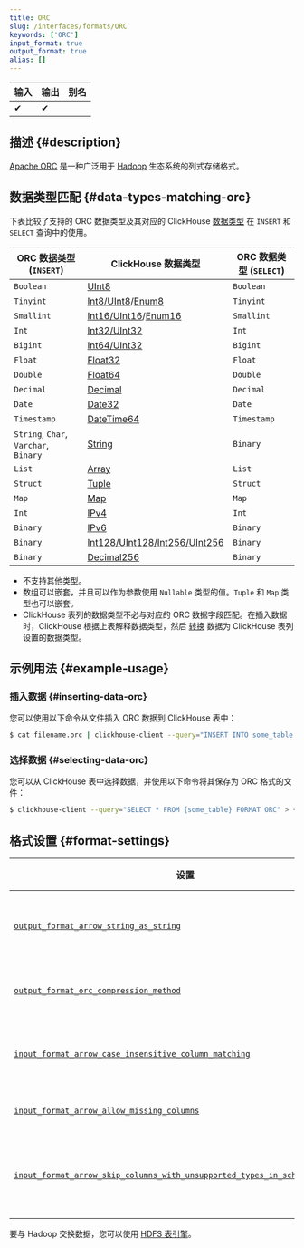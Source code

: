 ```yaml
---
title: ORC
slug: /interfaces/formats/ORC
keywords: ['ORC']
input_format: true
output_format: true
alias: []
---
```


| 输入 | 输出 | 别名 |
|-------|--------|-------|
| ✔     | ✔      |       |

## 描述 {#description}

[Apache ORC](https://orc.apache.org/) 是一种广泛用于 [Hadoop](https://hadoop.apache.org/) 生态系统的列式存储格式。

## 数据类型匹配 {#data-types-matching-orc}

下表比较了支持的 ORC 数据类型及其对应的 ClickHouse [数据类型](/sql-reference/data-types/index.md) 在 `INSERT` 和 `SELECT` 查询中的使用。

| ORC 数据类型 (`INSERT`)              | ClickHouse 数据类型                                                                                              | ORC 数据类型 (`SELECT`) |
|---------------------------------------|-------------------------------------------------------------------------------------------------------------------|--------------------------|
| `Boolean`                             | [UInt8](/sql-reference/data-types/int-uint.md)                                                            | `Boolean`                |
| `Tinyint`                             | [Int8/UInt8](/sql-reference/data-types/int-uint.md)/[Enum8](/sql-reference/data-types/enum.md)    | `Tinyint`                |
| `Smallint`                            | [Int16/UInt16](/sql-reference/data-types/int-uint.md)/[Enum16](/sql-reference/data-types/enum.md) | `Smallint`               |
| `Int`                                 | [Int32/UInt32](/sql-reference/data-types/int-uint.md)                                                     | `Int`                    |
| `Bigint`                              | [Int64/UInt32](/sql-reference/data-types/int-uint.md)                                                     | `Bigint`                 |
| `Float`                               | [Float32](/sql-reference/data-types/float.md)                                                             | `Float`                  |
| `Double`                              | [Float64](/sql-reference/data-types/float.md)                                                             | `Double`                 |
| `Decimal`                             | [Decimal](/sql-reference/data-types/decimal.md)                                                           | `Decimal`                |
| `Date`                                | [Date32](/sql-reference/data-types/date32.md)                                                             | `Date`                   |
| `Timestamp`                           | [DateTime64](/sql-reference/data-types/datetime64.md)                                                     | `Timestamp`              |
| `String`, `Char`, `Varchar`, `Binary` | [String](/sql-reference/data-types/string.md)                                                             | `Binary`                 |
| `List`                                | [Array](/sql-reference/data-types/array.md)                                                               | `List`                   |
| `Struct`                              | [Tuple](/sql-reference/data-types/tuple.md)                                                               | `Struct`                 |
| `Map`                                 | [Map](/sql-reference/data-types/map.md)                                                                   | `Map`                    |
| `Int`                                 | [IPv4](/sql-reference/data-types/int-uint.md)                                                             | `Int`                    |
| `Binary`                              | [IPv6](/sql-reference/data-types/ipv6.md)                                                                 | `Binary`                 |
| `Binary`                              | [Int128/UInt128/Int256/UInt256](/sql-reference/data-types/int-uint.md)                                    | `Binary`                 |
| `Binary`                              | [Decimal256](/sql-reference/data-types/decimal.md)                                                        | `Binary`                 |

- 不支持其他类型。
- 数组可以嵌套，并且可以作为参数使用 `Nullable` 类型的值。`Tuple` 和 `Map` 类型也可以嵌套。
- ClickHouse 表列的数据类型不必与对应的 ORC 数据字段匹配。在插入数据时，ClickHouse 根据上表解释数据类型，然后 [转换](/sql-reference/functions/type-conversion-functions#cast) 数据为 ClickHouse 表列设置的数据类型。

## 示例用法 {#example-usage}

### 插入数据 {#inserting-data-orc}

您可以使用以下命令从文件插入 ORC 数据到 ClickHouse 表中：

```bash
$ cat filename.orc | clickhouse-client --query="INSERT INTO some_table FORMAT ORC"
```

### 选择数据 {#selecting-data-orc}

您可以从 ClickHouse 表中选择数据，并使用以下命令将其保存为 ORC 格式的文件：

```bash
$ clickhouse-client --query="SELECT * FROM {some_table} FORMAT ORC" > {filename.orc}
```

## 格式设置 {#format-settings}

| 设置                                                                                                                                                                                                      | 描述                                                                                | 默认值 |
|--------------------------------------------------------------------------------------------------------------------------------------------------------------------------------------------------------------|----------------------------------------------------------------------------------------|---------|
| [`output_format_arrow_string_as_string`](/operations/settings/settings-formats.md/#output_format_arrow_string_as_string)                                                                             | 对于字符串列使用箭头字符串类型而不是二进制。                                          | `false` |
| [`output_format_orc_compression_method`](/operations/settings/settings-formats.md/#output_format_orc_compression_method)                                                                             | 输出 ORC 格式中使用的压缩方法。默认值                                                | `none`  |
| [`input_format_arrow_case_insensitive_column_matching`](/operations/settings/settings-formats.md/#input_format_arrow_case_insensitive_column_matching)                                               | 忽略大小写以匹配 Arrow 列与 ClickHouse 列。                                           | `false` |
| [`input_format_arrow_allow_missing_columns`](/operations/settings/settings-formats.md/#input_format_arrow_allow_missing_columns)                                                                     | 读取 Arrow 数据时允许缺少列。                                                        | `false` |
| [`input_format_arrow_skip_columns_with_unsupported_types_in_schema_inference`](/operations/settings/settings-formats.md/#input_format_arrow_skip_columns_with_unsupported_types_in_schema_inference) | 允许在进行 Arrow 格式的模式推断时跳过不支持的类型列。                              | `false` |

要与 Hadoop 交换数据，您可以使用 [HDFS 表引擎](/engines/table-engines/integrations/hdfs.md)。
